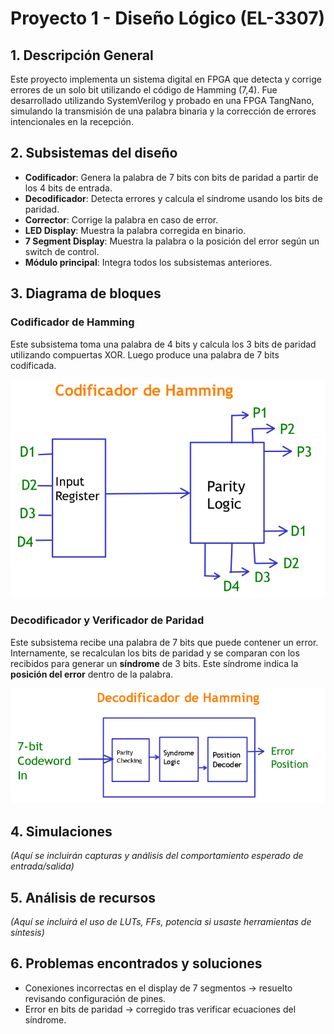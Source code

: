 # Proyecto 1 - Diseño Lógico (EL-3307)

## 1. Descripción General

Este proyecto implementa un sistema digital en FPGA que detecta y corrige errores de un solo bit utilizando el código de Hamming (7,4). Fue desarrollado utilizando SystemVerilog y probado en una FPGA TangNano, simulando la transmisión de una palabra binaria y la corrección de errores intencionales en la recepción.

## 2. Subsistemas del diseño

- **Codificador**: Genera la palabra de 7 bits con bits de paridad a partir de los 4 bits de entrada.
- **Decodificador**: Detecta errores y calcula el síndrome usando los bits de paridad.
- **Corrector**: Corrige la palabra en caso de error.
- **LED Display**: Muestra la palabra corregida en binario.
- **7 Segment Display**: Muestra la palabra o la posición del error según un switch de control.
- **Módulo principal**: Integra todos los subsistemas anteriores.

## 3. Diagrama de bloques

### Codificador de Hamming

Este subsistema toma una palabra de 4 bits y calcula los 3 bits de paridad utilizando compuertas XOR. Luego produce una palabra de 7 bits codificada.

![Codificador de Hamming](imgs/Codificador.png)


### Decodificador y Verificador de Paridad

Este subsistema recibe una palabra de 7 bits que puede contener un error. Internamente, se recalculan los bits de paridad y se comparan con los recibidos para generar un **síndrome** de 3 bits. Este síndrome indica la **posición del error** dentro de la palabra.

![Decodificador Hamming](imgs/Decodificador.png)




## 4. Simulaciones

*(Aquí se incluirán capturas y análisis del comportamiento esperado de entrada/salida)*

## 5. Análisis de recursos

*(Aquí se incluirá el uso de LUTs, FFs, potencia si usaste herramientas de síntesis)*

## 6. Problemas encontrados y soluciones

- Conexiones incorrectas en el display de 7 segmentos → resuelto revisando configuración de pines.
- Error en bits de paridad → corregido tras verificar ecuaciones del síndrome.
